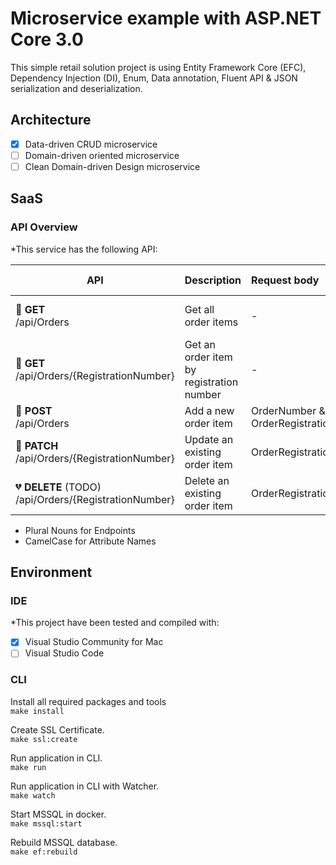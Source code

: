# Microservice example with ASP.NET Core 3.0 #
This simple retail solution project is using Entity Framework Core (EFC), Dependency Injection (DI), Enum, Data annotation, Fluent API & JSON serialization and deserialization.

## Architecture ##
- [x] Data-driven CRUD microservice
- [ ] Domain-driven oriented microservice
- [ ] Clean Domain-driven Design microservice

## SaaS ##

### API Overview ###
*This service has the following API:

|API|Description|Request body|Response body|
|-|:-|:-|:-|
| &#x1f499; **GET**<br> /api/Orders | Get all order items | - | Array of order items |
| &#x1f499; **GET**<br> /api/Orders/{RegistrationNumber} | Get an order item by registration number | - | Order item |
| &#x1F49A; **POST**<br> /api/Orders | Add a new order item | OrderNumber & OrderRegistrationNumber  | Order item |
| &#x1f49b; **PATCH**<br> /api/Orders/{RegistrationNumber}  | Update an existing order item | OrderRegistrationNumber | Order item |
| &#x1f494; **DELETE** (TODO)<br> /api/Orders/{RegistrationNumber}  | Delete an existing order item | OrderRegistrationNumber | - |

* Plural Nouns for Endpoints
* CamelCase for Attribute Names

## Environment ##
### IDE ###
*This project have been tested and compiled with:

- [x] Visual Studio Community for Mac
- [ ] Visual Studio Code

### CLI ###
Install all required packages and tools<br>
```make install```

Create SSL Certificate.<br>
```make ssl:create```

Run application in CLI.<br>
```make run```

Run application in CLI with Watcher.<br>
```make watch```

Start MSSQL in docker.<br>
```make mssql:start```

Rebuild MSSQL database.<br>
```make ef:rebuild```
